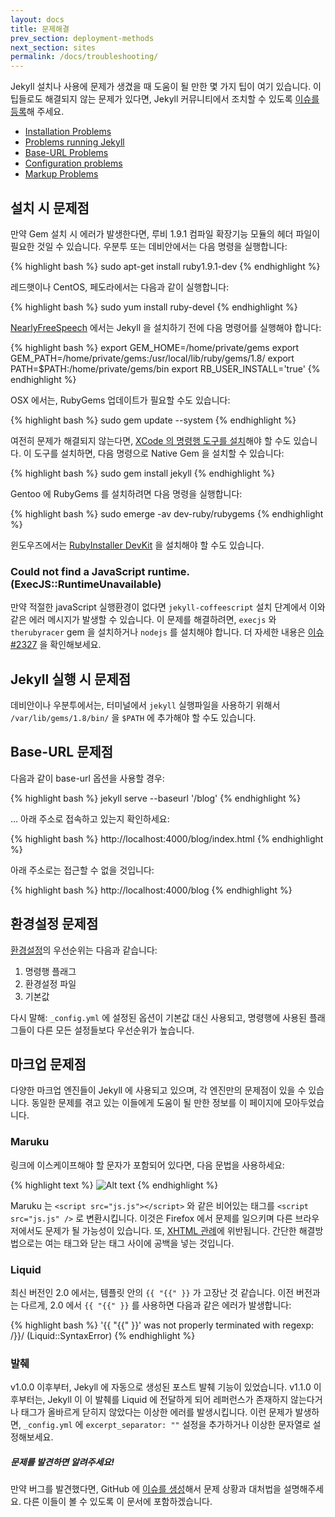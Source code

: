 ```yaml
---
layout: docs
title: 문제해결
prev_section: deployment-methods
next_section: sites
permalink: /docs/troubleshooting/
---
```


Jekyll 설치나 사용에 문제가 생겼을 때 도움이 될 만한
몇 가지 팁이 여기 있습니다. 이 팁들로도 해결되지 않는 문제가 있다면,
Jekyll 커뮤니티에서 조치할 수 있도록 [이슈를
등록]({{site.help_url}}/issues/new)해 주세요.

- [Installation Problems](#installation-problems)
- [Problems running Jekyll](#problems-running-jekyll)
- [Base-URL Problems](#base-url-problems)
- [Configuration problems](#configuration-problems)
- [Markup Problems](#markup-problems)

## 설치 시 문제점

만약 Gem 설치 시 에러가 발생한다면,
루비 1.9.1 컴파일 확장기능 모듈의 헤더 파일이 필요한 것일 수 있습니다.
우분투 또는 데비안에서는 다음 명령을 실행합니다:

{% highlight bash %}
sudo apt-get install ruby1.9.1-dev
{% endhighlight %}

레드햇이나 CentOS, 페도라에서는 다음과 같이 실행합니다:

{% highlight bash %}
sudo yum install ruby-devel
{% endhighlight %}

[NearlyFreeSpeech](http://nearlyfreespeech.net/) 에서는 Jekyll 을 설치하기 전에
다음 명령어를 실행해야 합니다:

{% highlight bash %}
export GEM_HOME=/home/private/gems
export GEM_PATH=/home/private/gems:/usr/local/lib/ruby/gems/1.8/
export PATH=$PATH:/home/private/gems/bin
export RB_USER_INSTALL='true'
{% endhighlight %}

OSX 에서는, RubyGems 업데이트가 필요할 수도 있습니다:

{% highlight bash %}
sudo gem update --system
{% endhighlight %}

여전히 문제가 해결되지 않는다면, [XCode 의 명령행 도구를
설치](http://www.zlu.me/ruby/os%20x/gem/mountain%20lion/2012/02/21/install-native-ruby-gem-in-mountain-lion-preview.html)해야
할 수도 있습니다. 이 도구를 설치하면, 다음 명령으로 Native Gem 을 설치할 수 있습니다:

{% highlight bash %}
sudo gem install jekyll
{% endhighlight %}

Gentoo 에 RubyGems 를 설치하려면 다음 명령을 실행합니다:

{% highlight bash %}
sudo emerge -av dev-ruby/rubygems
{% endhighlight %}

윈도우즈에서는 [RubyInstaller
DevKit](https://wiki.github.com/oneclick/rubyinstaller/development-kit) 을 설치해야 할 수도 있습니다.

### Could not find a JavaScript runtime. (ExecJS::RuntimeUnavailable)

만약 적절한 javaScript 실행환경이 없다면 `jekyll-coffeescript` 설치 단계에서
이와 같은 에러 메시지가 발생할 수 있습니다. 이 문제를 해결하려면, `execjs` 와
`therubyracer` gem 을 설치하거나 `nodejs` 를 설치해야 합니다. 더 자세한 내용은
[이슈 #2327](https://github.com/jekyll/jekyll/issues/2327) 을 확인해보세요.

## Jekyll 실행 시 문제점

데비안이나 우분투에서는, 터미널에서 `jekyll` 실행파일을 사용하기 위해서
`/var/lib/gems/1.8/bin/` 을 `$PATH` 에 추가해야 할 수도 있습니다.

## Base-URL 문제점

다음과 같이 base-url 옵션을 사용할 경우:

{% highlight bash %}
jekyll serve --baseurl '/blog'
{% endhighlight %}

… 아래 주소로 접속하고 있는지 확인하세요:

{% highlight bash %}
http://localhost:4000/blog/index.html
{% endhighlight %}

아래 주소로는 접근할 수 없을 것입니다:

{% highlight bash %}
http://localhost:4000/blog
{% endhighlight %}

## 환경설정 문제점

[환경설정](../configuration/)의 우선순위는 다음과 같습니다:


1.  명령행 플래그
2.  환경설정 파일
3.  기본값

다시 말해: `_config.yml` 에 설정된 옵션이 기본값 대신 사용되고,
명령행에 사용된 플래그들이 다른 모든 설정들보다 우선순위가 높습니다.


## 마크업 문제점

다양한 마크업 엔진들이 Jekyll 에 사용되고 있으며, 각 엔진만의 문제점이 있을 수
있습니다. 동일한 문제를 겪고 있는 이들에게 도움이 될 만한 정보를 이 페이지에
모아두었습니다.

### Maruku

링크에 이스케이프해야 할 문자가 포함되어 있다면,
다음 문법을 사용하세요:

{% highlight text %}
![Alt text](http://yuml.me/diagram/class/[Project]->[Task])
{% endhighlight %}

Maruku 는 `<script src="js.js"></script>` 와 같은 비어있는 태그를 `<script
src="js.js" />` 로 변환시킵니다. 이것은 Firefox 에서 문제를 일으키며 다른
브라우저에서도 문제가 될 가능성이 있습니다. 또, [XHTML
관례](http://www.w3.org/TR/xhtml1/#C_3)에 위반됩니다. 간단한 해결방법으로는 여는
태그와 닫는 태그 사이에 공백을 넣는 것입니다.

### Liquid

최신 버전인 2.0 에서는, 템플릿 안의 `{{ "{{" }}` 가 고장난 것 같습니다. 이전
버전과는 다르게, 2.0 에서 `{{ "{{" }}` 를 사용하면 다음과 같은 에러가
발생합니다:

{% highlight bash %}
'{{ "{{" }}' was not properly terminated with regexp: /\}\}/  (Liquid::SyntaxError)
{% endhighlight %}

### 발췌

v1.0.0 이후부터, Jekyll 에 자동으로 생성된 포스트 발췌 기능이 있었습니다. v1.1.0
이후부터는, Jekyll 이 이 발췌를 Liquid 에 전달하게 되어 레퍼런스가 존재하지
않는다거나 태그가 올바르게 닫히지 않았다는 이상한 에러를 발생시킵니다. 이런
문제가 발생하면, `_config.yml` 에 `excerpt_separator: ""` 설정을 추가하거나
이상한 문자열로 설정해보세요.

<div class="note">
  <h5>문제를 발견하면 알려주세요!</h5>
  <p>
  만약 버그를 발견했다면, GitHub 에
  <a href="{{ site.help_url }}/issues/new">이슈를 생성</a>해서 문제 상황과
  대처법을 설명해주세요. 다른 이들이 볼 수 있도록 이 문서에 포함하겠습니다.
  </p>
</div>
